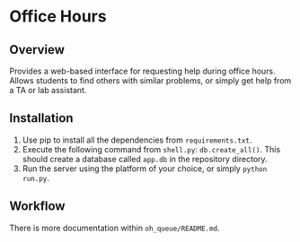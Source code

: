 Office Hours
============

## Overview

Provides a web-based interface for requesting help during office hours. Allows students to find others with similar problems, or simply get help from a TA or lab assistant.


## Installation

1. Use pip to install all the dependencies from `requirements.txt`.
2. Execute the following command from `shell.py`: `db.create_all()`. This should create a database called `app.db` in the repository directory.
3. Run the server using the platform of your choice, or simply `python run.py`.

## Workflow

There is more documentation within `oh_queue/README.md`.